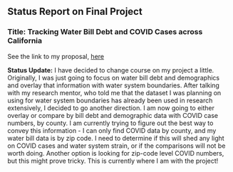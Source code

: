 ## Status Report on Final Project ## 

### Title: Tracking Water Bill Debt and COVID Cases across California ### 

See the link to my proposal, [here](https://github.com/jacqueline-adams/final-project/blob/main/README.md)


**Status Update:** I have decided to change course on my project a little. Originally, I was just going to focus on water bill debt and demographics and overlay 
that information with water system boundaries. After talking with my research mentor, who told me that the dataset I was planning on using for water system boundaries
has already been used in research extensively, I decided to go another direction. I am now going to either overlay or compare by bill debt and demographic data 
with COVID case numbers, by county. I am currently trying to figure out the best way to convey this information - I can only find COVID data by county, and my 
water bill data is by zip code. I need to determine if this will shed any light on COVID cases and water system strain, or if the comparisons will not be worth doing.
Another option is looking for zip-code level COVID numbers, but this might prove tricky. This is currently where I am with the project! 

